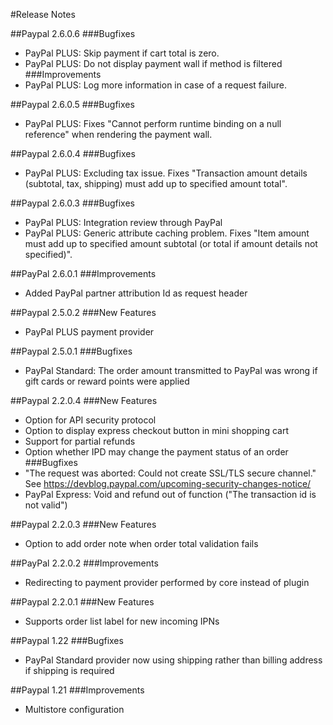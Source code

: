 ﻿#Release Notes

##Paypal 2.6.0.6
###Bugfixes
* PayPal PLUS: Skip payment if cart total is zero.
* PayPal PLUS: Do not display payment wall if method is filtered
###Improvements
* PayPal PLUS: Log more information in case of a request failure.

##Paypal 2.6.0.5
###Bugfixes
* PayPal PLUS: Fixes "Cannot perform runtime binding on a null reference" when rendering the payment wall.

##Paypal 2.6.0.4
###Bugfixes
* PayPal PLUS: Excluding tax issue. Fixes "Transaction amount details (subtotal, tax, shipping) must add up to specified amount total".

##Paypal 2.6.0.3
###Bugfixes
* PayPal PLUS: Integration review through PayPal
* PayPal PLUS: Generic attribute caching problem. Fixes "Item amount must add up to specified amount subtotal (or total if amount details not specified)".

##PayPal 2.6.0.1
###Improvements
* Added PayPal partner attribution Id as request header

##Paypal 2.5.0.2
###New Features
* PayPal PLUS payment provider

##Paypal 2.5.0.1
###Bugfixes
* PayPal Standard: The order amount transmitted to PayPal was wrong if gift cards or reward points were applied

##Paypal 2.2.0.4
###New Features
* Option for API security protocol
* Option to display express checkout button in mini shopping cart
* Support for partial refunds
* Option whether IPD may change the payment status of an order
###Bugfixes
* "The request was aborted: Could not create SSL/TLS secure channel." See https://devblog.paypal.com/upcoming-security-changes-notice/
* PayPal Express: Void and refund out of function ("The transaction id is not valid")

##Paypal 2.2.0.3
###New Features
* Option to add order note when order total validation fails

##PayPal 2.2.0.2
###Improvements
* Redirecting to payment provider performed by core instead of plugin

##Paypal 2.2.0.1
###New Features
* Supports order list label for new incoming IPNs

##Paypal 1.22
###Bugfixes
* PayPal Standard provider now using shipping rather than billing address if shipping is required

##Paypal 1.21
###Improvements
* Multistore configuration